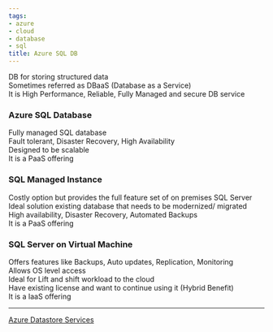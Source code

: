 ```yaml
---
tags:
- azure
- cloud
- database
- sql
title: Azure SQL DB
---
```


DB for storing structured data  
Sometimes referred as DBaaS (Database as a Service)  
It is High Performance, Reliable, Fully Managed and secure DB service

### Azure SQL Database

Fully managed SQL database  
Fault tolerant, Disaster Recovery, High Availability  
Designed to be scalable  
It is a PaaS offering

### SQL Managed Instance

Costly option but provides the full feature set of on premises SQL Server  
Ideal solution existing database that needs to be modernized/ migrated  
High availability, Disaster Recovery, Automated Backups  
It is a PaaS offering

### SQL Server on Virtual Machine

Offers  features like Backups, Auto updates, Replication, Monitoring  
Allows OS level access  
Ideal for Lift and shift workload to the cloud  
Have existing license and want to continue using it (Hybrid Benefit)  
It is a IaaS offering

---

[Azure Datastore Services](../azure-datastore-services.md)